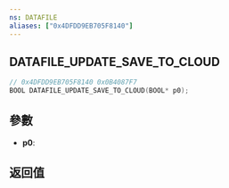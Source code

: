```yaml
---
ns: DATAFILE
aliases: ["0x4DFDD9EB705F8140"]
---
```

## DATAFILE_UPDATE_SAVE_TO_CLOUD

```c
// 0x4DFDD9EB705F8140 0x0B4087F7
BOOL DATAFILE_UPDATE_SAVE_TO_CLOUD(BOOL* p0);
```

## 參數
* **p0**: 

## 返回值
